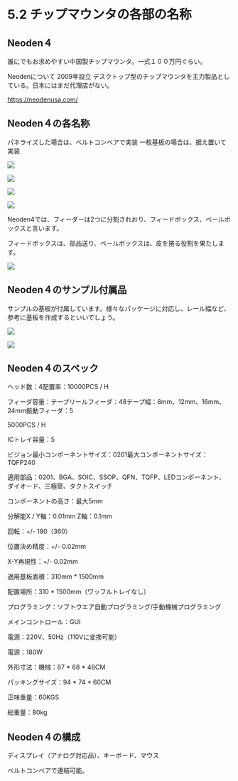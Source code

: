 # 5.2 チップマウンタの各部の名称

## Neoden４

誰にでもお求めやすい中国製チップマウンタ。一式１００万円ぐらい。

Neodenについて
2009年設立 デスクトップ型のチップマウンタを主力製品としている。日本にはまだ代理店がない。

https://neodenusa.com/

## Neoden４の各名称

パネライズした場合は、ベルトコンベアで実装
一枚基板の場合は、据え置いて実装

![](./img/PIC001.JPG)

![](./img/PIC002.JPG)

![](./img/PIC003.JPG)

![](./img/PIC010.JPG)

Neoden4では、フィーダーは2つに分割されおり、フィードボックス、ペールボックスと言います。

フィードボックスは、部品送り、ペールボックスは、皮を捲る役割を果たします。

![](./img/PIC013.JPG)

## Neoden４のサンプル付属品

サンプルの基板が付属しています。様々なパッケージに対応し、レール幅など、参考に基板を作成するといいでしょう。

![](./img/PIC009.JPG)

![](./img/PIC009.JPG)

## Neoden４のスペック

ヘッド数：4配置率：10000PCS / H

フィーダ容量：テープリールフィーダ：48テープ幅：8mm、12mm、16mm、24mm振動フィーダ：5

5000PCS / H

ICトレイ容量：5

ビジョン最小コンポーネントサイズ：0201最大コンポーネントサイズ：TQFP240

適用部品：0201、BGA、SOIC、SSOP、QFN、TQFP、LEDコンポーネント、ダイオード、三極管、タクトスイッチ

コンポーネントの高さ：最大5mm

分解能X / Y軸：0.01mm Z軸：0.1mm

回転：+/- 180（360）

位置決め精度：+/- 0.02mm

X-Y再現性：+/- 0.02mm

適用基板面積：310mm * 1500mm

配置場所：310 * 1500mm（ワッフルトレイなし）

プログラミング：ソフトウエア自動プログラミング/手動機械プログラミング

メインコントロール：GUI

電源：220V、50Hz（110Vに変換可能）

電源：180W

外形寸法：機械：87 * 68 * 48CM

パッキングサイズ：94 * 74 * 60CM

正味重量：60KGS

総重量：80kg

## Neoden４の構成

ディスプレイ（アナログ対応品）、キーボード、マウス

ベルトコンベアで連結可能。
